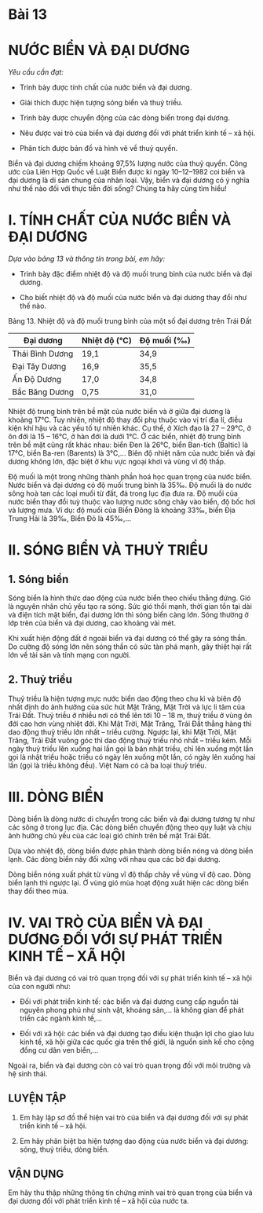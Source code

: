 # Bài 13
# NƯỚC BIỂN VÀ ĐẠI DƯƠNG

*Yêu cầu cần đạt:*

- Trình bày được tính chất của nước biển và đại dương.

- Giải thích được hiện tượng sóng biển và thuỷ triều.

- Trình bày được chuyển động của các dòng biển trong đại dương.

- Nêu được vai trò của biển và đại dương đối với phát triển
kinh tế – xã hội.

- Phân tích được bản đồ và hình vẽ về thuỷ quyển.

Biển và đại dương chiếm khoảng 97,5% lượng nước của thuỷ quyển. Công ước của Liên Hợp Quốc về Luật Biển được kí ngày 10–12–1982 coi biển và đại dương là di sản chung của nhân loại. Vậy, biển và đại dương có ý nghĩa như thế nào đối với thực tiễn đời sống? Chúng ta hãy cùng tìm hiểu!

# I. TÍNH CHẤT CỦA NƯỚC BIỂN VÀ ĐẠI DƯƠNG

*Dựa vào bảng 13 và thông tin trong bài, em hãy:*

- Trình bày đặc điểm nhiệt độ và độ muối trung bình của nước biển và đại dương.

- Cho biết nhiệt độ và độ muối của nước biển và đại dương thay đổi như thế nào.

Bảng 13. Nhiệt độ và độ muối trung bình của một số đại dương trên Trái Đất

| Đại dương       | Nhiệt độ (°C) | Độ muối (‰) |
|-----------------|---------------|-------------|
| Thái Bình Dương | 19,1          | 34,9        |
| Đại Tây Dương   | 16,9          | 35,5        |
| Ấn Độ Dương     | 17,0          | 34,8        |
| Bắc Băng Dương  | 0,75          | 31,0        |

Nhiệt độ trung bình trên bề mặt của nước biển và ở giữa đại dương là khoảng 17°C. Tuy nhiên, nhiệt độ thay đổi phụ thuộc vào vị trí địa lí, điều kiện khí hậu và các yếu tố tự nhiên khác. Cụ thể, ở Xích đạo là 27 – 29°C, ở ôn đới là 15 – 16°C, ở hàn đới là dưới 1°C. Ở các biển, nhiệt độ trung bình trên bề mặt cũng rất khác nhau: biển Đen là 26°C, biển Ban-tích (Baltic) là 17°C, biển Ba-ren (Barents) là 3°C,... Biên độ nhiệt năm của nước biển và đại dương không lớn, đặc biệt ở khu vực ngoại khơi và vùng vĩ độ thấp.

Độ muối là một trong những thành phần hoá học quan trọng của nước biển. Nước biển và đại dương có độ muối trung bình là 35‰. Độ muối là do nước sông hoà tan các loại muối từ đất, đá trong lục địa đưa ra. Độ muối của nước biển thay đổi tuỳ thuộc vào lượng nước sông chảy vào biển, độ bốc hơi và lượng mưa. Ví dụ: độ muối của Biển Đông là khoảng 33‰, biển Địa Trung Hải là 39‰, Biển Đỏ là 45‰,...

# II. SÓNG BIỂN VÀ THUỶ TRIỀU

## 1. Sóng biển

Sóng biển là hình thức dao động của nước biển theo chiều thẳng đứng. Gió là nguyên nhân chủ yếu tạo ra sóng. Sức gió thổi mạnh, thời gian tồn tại dài và điện tích mặt biển, đại dương lớn thì sóng biển càng lớn. Sóng thường ở lớp trên của biển và đại dương, cao khoảng vài mét.

Khi xuất hiện động đất ở ngoài biển và đại dương có thể gây ra sóng thần. Do cường độ sóng lớn nên sóng thần có sức tàn phá mạnh, gây thiệt hại rất lớn về tài sản và tính mạng con người.

## 2. Thuỷ triều

Thuỷ triều là hiện tượng mực nước biển dao động theo chu kì và biên độ nhất định do ảnh hưởng của sức hút Mặt Trăng, Mặt Trời và lực li tâm của Trái Đất. Thuỷ triều ở nhiều nơi có thể lên tới 10 – 18 m, thuỷ triều ở vùng ôn đới cao hơn vùng nhiệt đới. Khi Mặt Trời, Mặt Trăng, Trái Đất thẳng hàng thì dao động thuỷ triều lớn nhất – triều cường. Ngược lại, khi Mặt Trời, Mặt Trăng, Trái Đất vuông góc thì dao động thuỷ triều nhỏ nhất – triều kém. Mỗi ngày thuỷ triều lên xuống hai lần gọi là bán nhật triều, chỉ lên xuống một lần gọi là nhật triều hoặc triều có ngày lên xuống một lần, có ngày lên xuống hai lần (gọi là triều không đều). Việt Nam có cả ba loại thuỷ triều. 

# III. DÒNG BIỂN

Dòng biển là dòng nước di chuyển trong các biển và đại dương tương tự như các sông ở trong lục địa. Các dòng biển chuyển động theo quy luật và chịu ảnh hưởng chủ yếu của các loại gió chính trên bề mặt Trái Đất.

Dựa vào nhiệt độ, dòng biển được phân thành dòng biển nóng và dòng biển lạnh. Các dòng biển này đối xứng với nhau qua các bờ đại dương.

Dòng biển nóng xuất phát từ vùng vĩ độ thấp chảy về vùng vĩ độ cao. Dòng biển lạnh thì ngược lại. Ở vùng gió mùa hoạt động xuất hiện các dòng biển thay đổi theo mùa.

# IV. VAI TRÒ CỦA BIỂN VÀ ĐẠI DƯƠNG ĐỐI VỚI SỰ PHÁT TRIỂN KINH TẾ – XÃ HỘI

Biển và đại dương có vai trò quan trọng đối với sự phát triển kinh tế – xã hội của con người như:

- Đối với phát triển kinh tế: các biển và đại dương cung cấp nguồn tài nguyên phong phú như sinh vật, khoáng sản,... là không gian để phát triển các ngành kinh tế,...

- Đối với xã hội: các biển và đại dương tạo điều kiện thuận lợi cho giao lưu kinh tế, xã hội giữa các quốc gia trên thế giới, là nguồn sinh kế cho cộng đồng cư dân ven biển,...

Ngoài ra, biển và đại dương còn có vai trò quan trọng đối với môi trường và hệ sinh thái.

## LUYỆN TẬP

1. Em hãy lập sơ đồ thể hiện vai trò của biển và đại dương đối với sự phát triển kinh tế – xã hội.

2. Em hãy phân biệt ba hiện tượng dao động của nước biển và đại dương: sóng, thuỷ triều, dòng biển.

## VẬN DỤNG

Em hãy thu thập những thông tin chứng minh vai trò quan trọng của biển và đại dương đối với phát triển kinh tế – xã hội của nước ta.
